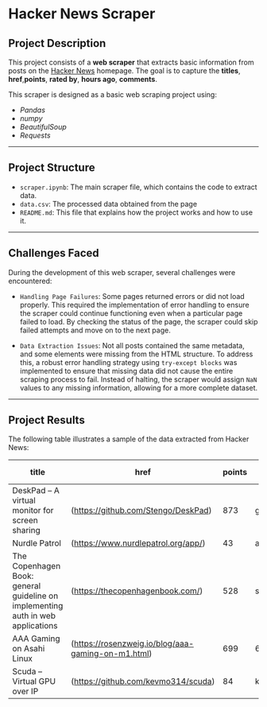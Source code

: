 # Hacker News Scraper

## Project Description

This project consists of a **web scraper** that extracts basic information from posts on the [Hacker News](https://news.ycombinator.com/) homepage. The goal is to capture the **titles**, **href**,**points**, **rated by**, **hours ago**, **comments**.

This scraper is designed as a basic web scraping project using:
- *Pandas*
- *numpy*
- *BeautifulSoup*
- *Requests*

---
## Project Structure

- `scraper.ipynb`: The main scraper file, which contains the code to extract data.
- `data.csv`: The processed data obtained from the page
- `README.md`: This file that explains how the project works and how to use it.

---
## Challenges Faced

During the development of this web scraper, several challenges were encountered:

- `Handling Page Failures`: Some pages returned errors or did not load properly. This required the implementation of error handling to ensure the scraper could continue functioning even when a particular page failed to load. By checking the status of the page, the scraper could skip failed attempts and move on to the next page.

- `Data Extraction Issues`: Not all posts contained the same metadata, and some elements were missing from the HTML structure. To address this, a robust error handling strategy using `try-except blocks` was implemented to ensure that missing data did not cause the entire scraping process to fail. Instead of halting, the scraper would assign `NaN` values to any missing information, allowing for a more complete dataset.

---

## Project Results

The following table illustrates a sample of the data extracted from Hacker News:

| title                                                                                                   | href                                                   | points | by          | hours ago | comments |
|---------------------------------------------------------------------------------------------------------|--------------------------------------------------------|--------|-------------|-----------|----------|
| DeskPad – A virtual monitor for screen sharing                                                          | (https://github.com/Stengo/DeskPad)            | 873    | geerlingguy | 18        | 121      |
| Nurdle Patrol                                                                                          | (https://www.nurdlepatrol.org/app/)             | 43     | amar-laksh  | 5         | 2        |
| The Copenhagen Book: general guideline on implementing auth in web applications                       | (https://thecopenhagenbook.com/)               | 528    | sebnun      | 16        | 129      |
| AAA Gaming on Asahi Linux                                                                              | (https://rosenzweig.io/blog/aaa-gaming-on-m1.html) | 699    | 6a74        | 21        | 233      |
| Scuda – Virtual GPU over IP                                                                             | (https://github.com/kevmo314/scuda)            | 84     | kevmo314    | 7         | 15       |

